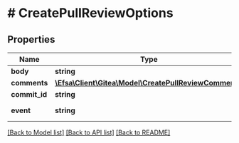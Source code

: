 # # CreatePullReviewOptions

## Properties

Name | Type | Description | Notes
------------ | ------------- | ------------- | -------------
**body** | **string** |  | [optional]
**comments** | [**\Efsa\Client\Gitea\Model\CreatePullReviewComment[]**](CreatePullReviewComment.md) |  | [optional]
**commit_id** | **string** |  | [optional]
**event** | **string** | ReviewStateType review state type | [optional]

[[Back to Model list]](../../README.md#models) [[Back to API list]](../../README.md#endpoints) [[Back to README]](../../README.md)
